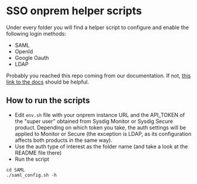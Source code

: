 # SSO onprem helper scripts

Under every folder you will find a helper script to configure and enable the following login methods:

* SAML
* OpenId
* Google Oauth
* LDAP

Probably you reached this repo coming from our documentation. If not, [this link to the docs](https://docs.sysdig.com/en/docs/administration/on-premises-deployments/authentication-and-authorization-on-prem-options/) should be helpful.

## How to run the scripts

* Edit `env.sh` file with your onprem instance URL and the API_TOKEN of the "super user" obtained from Sysdig Monitor or Sysdig Secure product. Depending on which token you take, the auth settings will be applied to Monitor or Secure (the exception is LDAP, as its configuration affects both products in the same way).
* Use the auth type of interest as the folder name (and take a look at the README file there)
* Run the script

```
cd SAML
./saml_config.sh -h
```
